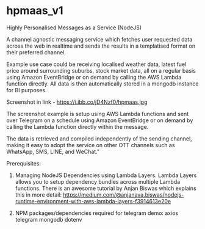 # hpmaas_v1

Highly Personalised Messages as a Service (NodeJS)

A channel agnostic messaging service which fetches user requested data across the web in realtime and sends the results in a templatised format on their preferred channel.

Example use case could be receiving localised weather data, latest fuel price around surrounding suburbs, stock market data, all on a regular basis using Amazon EventBridge or on demand by calling the AWS Lambda function directly. All data is then automatically stored in a mongodb instance for BI purposes.  

Screenshot in link - https://i.ibb.co/jD4Nzf0/hpmaas.jpg

The screenshot example is setup using AWS Lambda functions and sent over Telegram on a schedule using Amazon EventBridge or on demand by calling the Lambda function directly within the message.

The data is retrieved and compiled independently of the sending channel, making it easy to adopt the service on other OTT channels such as WhatsApp, SMS, LINE, and WeChat."

Prerequisites:

1. Managing NodeJS Dependencies using Lambda Layers.
Lambda Layers allows you to setup dependency bundles across multiple Lambda functions. There is an awesome tutorial by Anjan Biswas which explains this in more detail: https://medium.com/@anjanava.biswas/nodejs-runtime-environment-with-aws-lambda-layers-f3914613e20e

2. NPM packages/dependencies required for telegram demo:
axios
telegram
mongodb
dotenv
